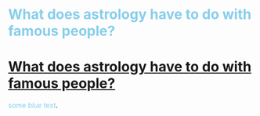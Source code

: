 <h1 span style="color:#87CEEB">What does astrology have to do with famous people?</span>

# [What does astrology have to do with famous people?](#)
<span style="color:#87CEEB">some *blue* text</span>.

